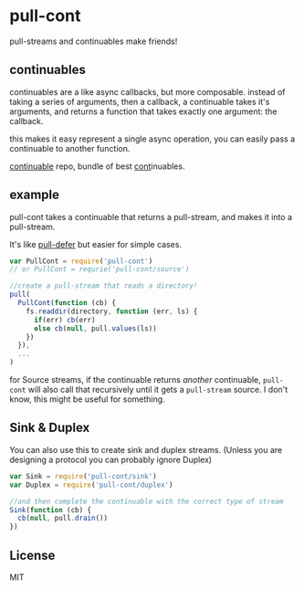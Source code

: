 # pull-cont

pull-streams and continuables make friends!

## continuables

continuables are a like async callbacks, but more composable.
instead of taking a series of arguments, then a callback,
a continuable takes it's arguments, and returns a function
that takes exactly one argument: the callback.

this makes it easy represent a single async operation,
you can easily pass a continuable to another function.

[continuable](https://github.com/raynos/continuable) repo, bundle of best [cont](https://github.com/dominictarr/cont)inuables.

## example

pull-cont takes a continuable that returns a pull-stream, and makes it into a pull-stream.

It's like [pull-defer](https://github.com/pull-stream/pull-defer) but easier for simple cases.

``` js
var PullCont = require('pull-cont')
// or PullCont = requrie('pull-cont/source')

//create a pull-stream that reads a directory!
pull(
  PullCont(function (cb) {
    fs.readdir(directory, function (err, ls) {
      if(err) cb(err)
      else cb(null, pull.values(ls))
    })
  }),
  ...
)
```

for Source streams, if the continuable returns _another_ continuable, `pull-cont` will also call that recursively
until it gets a `pull-stream` source. I don't know, this might be useful for something.

## Sink & Duplex

You can also use this to create sink and duplex streams.
(Unless you are designing a protocol you can probably ignore Duplex)

``` js
var Sink = require('pull-cont/sink')
var Duplex = require('pull-cont/duplex')

//and then complete the continuable with the correct type of stream
Sink(function (cb) {
  cb(null, pull.drain())
})
```



## License

MIT





